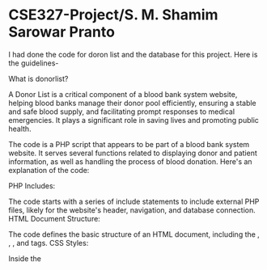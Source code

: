 # CSE327-Project/S. M. Shamim Sarowar Pranto

I had done the code for doron list and the database for this project. Here is the guidelines-


What is donorlist?

A Donor List is a critical component of a blood bank system website, helping blood banks manage their donor pool efficiently, ensuring a stable and safe blood supply, and facilitating prompt responses to medical emergencies. It plays a significant role in saving lives and promoting public health.


The code is a PHP script that appears to be part of a blood bank system website. It serves several functions related to displaying donor and patient information, as well as handling the process of blood donation. Here's an explanation of the code:

PHP Includes:

The code starts with a series of include statements to include external PHP files, likely for the website's header, navigation, and database connection.
HTML Document Structure:

The code defines the basic structure of an HTML document, including the <!DOCTYPE html>, <html>, <head>, and <body> tags.
CSS Styles:

Inside the <style> tag within the <head>, the code defines CSS styles for the table and text.
Donor List Table:

The page displays a "Donor List" with a table that includes columns for "ID," "Name," "Blood Group," "Gender," "Age," "Weight," "Last Donated," "Phone Number," and "Address."
PHP Code for Donor Data:

PHP code queries the database to retrieve donor records from the "donor" table using $db->query("SELECT * FROM donor").


Within the loop, the code calculates the time elapsed since the last donation in months and checks if it's greater than or equal to 3 months ($month>=3.0).
If the donor is eligible (has not donated in the last 3 months), their information is displayed in the table.
Patient List Table:

Below the Donor List, the code displays a "Patient List" in a similar format. It retrieves and displays patient information from the "patient" table in the database.
Donation Process Form:

A form labeled "Proceed a Donation" allows users to initiate a donation process.
Users are prompted to enter the ID of the donor and the ID of the patient.
Upon form submission, the code checks the eligibility of the donor based on the last donation date and other conditions.
Donation Handling:

If the donor is eligible, the code performs the following actions:
Retrieves additional information about the donor and patient.
Generates a unique donation ID using uniqid().
Inserts a new donation record into the "donation" table in the database.
Updates the last donation date of the donor in the "donor" table.
User Feedback:

The code displays alert messages using JavaScript (<script>alert('Message')</script>) to provide feedback on the success or failure of the donation process.
Overall, this code is a part of a blood bank system that manages donor and patient information and facilitates the process of blood donation, including eligibility checks and database updates. It aims to ensure a safe and organized blood donation process.
